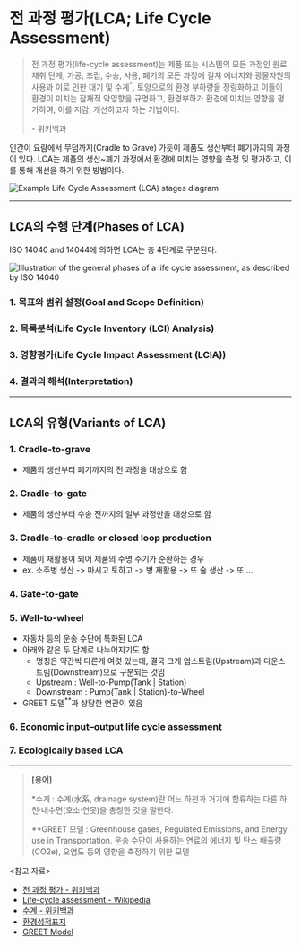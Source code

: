 # 전 과정 평가(LCA; Life Cycle Assessment)

> 전 과정 평가(life-cycle assessment)는 제품 또는 시스템의 모든 과정인 원료채취 단계, 가공, 조립, 수송, 사용, 폐기의 모든 과정에 걸쳐 에너지와 광물자원의 사용과 이로 인한 대기 및 수계$^*$, 토양으로의 환경 부하량을 정량화하고 이들이 환경이 미치는 잠재적 악영향을 규명하고, 환경부하가 환경에 미치는 영향을 평가하여, 이를 저감, 개선하고자 하는 기법이다.
>
> \- 위키백과

인간이 요람에서 무덤까지(Cradle to Grave) 가듯이 제품도 생산부터 폐기까지의 과정이 있다.
LCA는 제품의 생산~폐기 과정에서 환경에 미치는 영향을 측정 및 평가하고, 이를 통해 개선을 하기 위한 방법이다.

![Example Life Cycle Assessment (LCA) stages diagram](https://upload.wikimedia.org/wikipedia/commons/thumb/e/ef/Example_Life_Cycle_Assessment_Stages_diagram.png/441px-Example_Life_Cycle_Assessment_Stages_diagram.png)

---

## LCA의 수행 단계(Phases of LCA)

ISO 14040 and 14044에 의하면 LCA는 총 4단계로 구분된다.

![Illustration of the general phases of a life cycle assessment, as described by ISO 14040](https://upload.wikimedia.org/wikipedia/commons/thumb/e/ea/PhasesOfLifeCycleAnalysis.png/250px-PhasesOfLifeCycleAnalysis.png)

### 1. 목표와 범위 설정(Goal and Scope Definition)

### 2. 목록분석(Life Cycle Inventory (LCI) Analysis)

### 3. 영향평가(Life Cycle Impact Assessment (LCIA))

### 4. 결과의 해석(Interpretation)

---

## LCA의 유형(Variants of LCA)

### 1. Cradle-to-grave

- 제품의 생산부터 폐기까지의 전 과정을 대상으로 함

### 2. Cradle-to-gate

- 제품의 생산부터 수송 전까지의 일부 과정만을 대상으로 함

### 3. Cradle-to-cradle or closed loop production

- 제품이 재활용이 되어 제품의 수명 주기가 순환하는 경우
- ex. 소주병 생산 -> 마시고 토하고 -> 병 재활용 -> 또 술 생산 -> 또 ...

### 4. Gate-to-gate

### 5. Well-to-wheel

- 자동차 등의 운송 수단에 특화된 LCA
- 아래와 같은 두 단계로 나누어지기도 함
  - 명칭은 약간씩 다른게 여럿 있는데, 결국 크게 업스트림(Upstream)과 다운스트림(Downstream)으로 구분되는 것임
  - Upstream : Well-to-Pump(Tank | Station)
  - Downstream : Pump(Tank | Station)-to-Wheel
- GREET 모델$^*$$^*$과 상당한 연관이 있음

### 6. Economic input–output life cycle assessment

### 7. Ecologically based LCA

---

> **[용어]**
>
> \*수계 : 수계(水系, drainage system)란 어느 하천과 거기에 합류하는 다른 하천·내수면(호소·연못)을 총칭한 것을 말한다.
>
> \*\*GREET 모델 : Greenhouse gases, Regulated Emissions, and Energy use in Transportation. 운송 수단이 사용하는 연료의 에너지 및 탄소 배출량(CO2e), 오염도 등의 영향을 측정하기 위한 모델

<참고 자료>

- [전 과정 평가 - 위키백과](https://ko.wikipedia.org/wiki/%EC%A0%84_%EA%B3%BC%EC%A0%95_%ED%8F%89%EA%B0%80)
- [Life-cycle assessment - Wikipedia](https://en.wikipedia.org/wiki/Life-cycle_assessment)
- [수계 - 위키백과](https://ko.wikipedia.org/wiki/%EC%88%98%EA%B3%84)
- [환경성적표지](https://www.greenproduct.go.kr/epd/)
- [GREET Model](https://en.wikipedia.org/wiki/GREET_Model)
